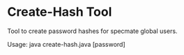 # Create-Hash Tool
Tool to create password hashes for specmate global users.

Usage: java create-hash.java [password]